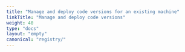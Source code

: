 ```yaml
---
title: "Manage and deploy code versions for an existing machine"
linkTitle: "Manage and deploy code versions"
weight: 40
type: "docs"
layout: "empty"
canonical: "registry/"
---
```

